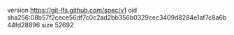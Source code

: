 version https://git-lfs.github.com/spec/v1
oid sha256:08b57f2cece56df7c0c2ad2bb356b0329cec3409d8284e1af7c8a6b44fd28896
size 52692
